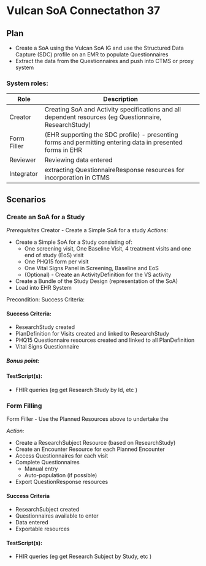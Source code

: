# Vulcan SoA Connectathon 37

## Plan

* Create a SoA using the Vulcan SoA IG and use the Structured Data Capture (SDC) profile on an EMR to populate Questionnaires
* Extract the data from the Questionnaires and push into CTMS or proxy system

### System roles:

|Role|Description|
|----|-----------|
| Creator | Creating SoA and Activity specifications and all dependent resources (eg Questionnaire, ResearchStudy) |
| Form Filler | (EHR supporting the SDC profile) - presenting forms and permitting entering data in presented forms in EHR |
| Reviewer | Reviewing data entered |
| Integrator | extracting QuestionnaireResponse resources for incorporation in CTMS|


## Scenarios

### Create an SoA for a Study

*Prerequisites*
Creator - Create a Simple SoA for a study
*Actions:*
* Create a Simple SoA for a Study consisting of:
  * One screening visit, One Baseline Visit, 4 treatment visits and one end of study (EoS) visit
  * One PHQ15 form per visit
  * One Vital Signs Panel in Screening, Baseline and EoS
  * (Optional) - Create an ActivityDefinition for the VS activity
* Create a Bundle of the Study Design (representation of the SoA)
* Load into EHR System

Precondition: Success Criteria: 

#### Success Criteria:  
* ResearchStudy created
* PlanDefinition for Visits created and linked to ResearchStudy
* PHQ15 Questionnaire resources created and linked to all PlanDefinition
* Vital Signs Questionnaire

##### Bonus point:

#### TestScript(s):
* FHIR queries (eg get Research Study by Id, etc )

### Form Filling 
Form Filler - Use the Planned Resources above to undertake the 

*Action:*
* Create a ResearchSubject Resource (based on ResearchStudy)
* Create an Encounter Resource for each Planned Encounter
* Access Questionnaires for each visit
* Complete Questionnaires 
  * Manual entry
  * Auto-population (if possible)
* Export QuestionResponse resources

#### Success Criteria
* ResearchSubject created
* Questionnaires available to enter
* Data entered
* Exportable resources

#### TestScript(s):
* FHIR queries (eg get Research Subject by Study, etc )




